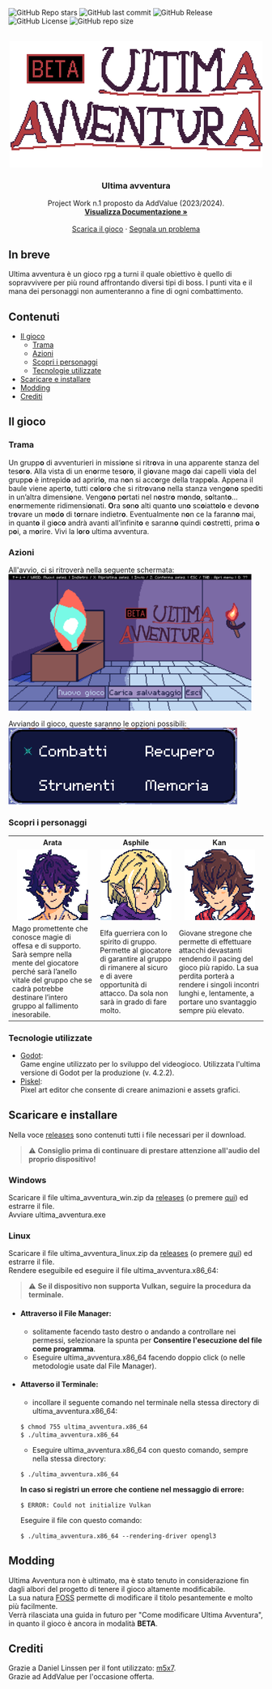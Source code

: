 ![GitHub Repo stars](https://img.shields.io/github/stars/Soe18/ultima_avventura?style=for-the-badge)
![GitHub last commit](https://img.shields.io/github/last-commit/Soe18/ultima_avventura?style=for-the-badge)
![GitHub Release](https://img.shields.io/github/v/release/Soe18/ultima_avventura?style=for-the-badge)
![GitHub License](https://img.shields.io/github/license/Soe18/ultima_avventura?style=for-the-badge)
![GitHub repo size](https://img.shields.io/github/repo-size/Soe18/ultima_avventura?style=for-the-badge)

<br />
<div align="center">
  <a href="https://github.com/Soe18/CuddlyCat_Inc">
	<img src="images/logo_2x.png" alt="Ultima Avventura">
  </a>

  <h3 align="center"> Ultima avventura </h3>

  <p align="center">
	Project Work n.1 proposto da AddValue (2023/2024).
	<br />
	<a href="https://docs.google.com/document/d/1eLS9_0iRqGVQaYs2AbrhKNqSjsCHx-kBfcf0UvqqUeU/edit?usp=drive_link"><strong>Visualizza Documentazione »</strong></a>
	<br />
	<br />
	<a href="https://github.com/Soe18/ultima_avventura/releases">Scarica il gioco</a>
	·
	<a href="https://github.com/soe18/ultima_avventura/issues">Segnala un problema</a>
  </p>
</div>

## In breve
Ultima avventura è un gioco rpg a turni il quale obiettivo è quello di sopravvivere per più round affrontando diversi tipi di boss. I punti vita e il mana dei personaggi non aumenteranno a fine di ogni combattimento.

<!-- Metti table of contents -->
## Contenuti
- [Il gioco](#il-gioco)
	+ [Trama](#trama)
	+ [Azioni](#azioni)
	+ [Scopri i personaggi](#scopri-i-personaggi)
	+ [Tecnologie utilizzate](#tecnologie-utilizzate)
- [Scaricare e installare](#scaricare-e-installare)
- [Modding](#modding)
- [Crediti](#crediti)

## Il gioco
### Trama
Un grupp**o** di avventurieri in missi**o**ne si ritr**o**va in una apparente stanza del tes**o**r**o**. Alla vista di un en**o**rme tes**o**r**o**, il gi**o**vane mag**o** dai capelli vi**o**la del grupp**o** è intrepid**o** ad aprirl**o**, ma n**o**n si acc**o**rge della trapp**o**la. Appena il baule viene apert**o**, tutti c**o**l**o**r**o** che si ritr**o**van**o** nella stanza veng**o**n**o** spediti in un’altra dimensi**o**ne. Veng**o**n**o** p**o**rtati nel n**o**str**o** m**o**nd**o**, s**o**ltant**o**… en**o**rmemente ridimensi**o**nati. **O**ra s**o**n**o** alti quant**o** un**o** sc**o**iatt**o**l**o** e dev**o**n**o** tr**o**vare un m**o**d**o** di t**o**rnare indietr**o**. Eventualmente n**o**n ce la farann**o** mai, in quant**o** il gi**o**c**o** andrà avanti all’infinit**o** e sarann**o** quindi c**o**stretti, prima **o** p**o**i, a m**o**rire. Vivi la l**o**r**o** ultima avventura.

### Azioni
All'avvio, ci si ritroverà nella seguente schermata:<br>
<img src="images/main_menu.png" width="480px">

Avviando il gioco, queste saranno le opzioni possibili:<br>
<img src="images/actions.png" width="452px">

### Scopri i personaggi
<table>
  <tr>
	<th>Arata</th>
	<th>Asphile</th>
	<th>Kan</th>
  </tr>
  <tr>
	<td>
  	<div align="center">
    	<img src="images/arata_2x.png">
  	</div>
	</td>
	<td>
  	<div align="center">
    	<img src="images/asphile_2x.png">
  	</div></td>
	<td>
  	<div align="center">
    	<img src="images/kan_2x.png">
  	</div>
	</td>
  </tr>
  <tr>
	<td>Mago promettente che conosce magie di offesa e di supporto. Sarà sempre nella mente del giocatore perché sarà l’anello vitale del gruppo che se cadrà potrebbe destinare l’intero gruppo al fallimento inesorabile.</td>
	<td>Elfa guerriera con lo spirito di gruppo. Permette al giocatore di garantire al gruppo di rimanere al sicuro e di avere opportunità di attacco. Da sola non sarà in grado di fare molto.</td>
	<td>Giovane stregone che permette di effettuare attacchi devastanti rendendo il pacing del gioco più rapido. La sua perdita porterà a rendere i singoli incontri lunghi e, lentamente, a portare uno svantaggio sempre più elevato.</td>
  </tr>
</table>

### Tecnologie utilizzate
* [Godot](https://godotengine.org/): <br>
Game engine utilizzato per lo sviluppo del videogioco. Utilizzata l'ultima versione di Godot per la produzione (v. 4.2.2).
* [Piskel](https://www.piskelapp.com/): <br>
Pixel art editor che consente di creare animazioni e assets grafici.

## Scaricare e installare
Nella voce [releases](https://github.com/Soe18/ultima_avventura/releases) sono contenuti tutti i file necessari per il download.

> :warning: **Consiglio prima di continuare di prestare attenzione all'audio del proprio dispositivo!**

### Windows
Scaricare il file ultima_avventura_win.zip da [releases](https://github.com/Soe18/ultima_avventura/releases) (o premere [qui](https://github.com/Soe18/ultima_avventura/releases/download/v0.9.0/ultima_avventura_win.zip)) ed estrarre il file.<br>
Avviare ultima_avventura.exe

### Linux
Scaricare il file ultima_avventura_linux.zip da [releases](https://github.com/Soe18/ultima_avventura/releases) (o premere [qui](https://github.com/Soe18/ultima_avventura/releases/download/v0.9.0/ultima_avventura_linux.zip)) ed estrarre il file.<br>
Rendere eseguibile ed eseguire il file ultima_avventura.x86_64:

> :warning: **Se il dispositivo non supporta Vulkan, seguire la procedura da terminale.**

- #### Attraverso il File Manager:<br>
  + solitamente facendo tasto destro o andando a controllare nei permessi, selezionare la spunta per **Consentire l'esecuzione del file come programma**.
  + Eseguire ultima_avventura.x86_64 facendo doppio click (o nelle metodologie usate dal File Manager).
- #### Attaverso il Terminale:
  + incollare il seguente comando nel terminale nella stessa directory di ultima_avventura.x86_64:
  ```console
  $ chmod 755 ultima_avventura.x86_64
  $ ./ultima_avventura.x86_64
  ```
  + Eseguire ultima_avventura.x86_64 con questo comando, sempre nella stessa directory:
  ```console
  $ ./ultima_avventura.x86_64
  ```
  **In caso si registri un errore che contiene nel messaggio di errore:**
  ```console
  $ ERROR: Could not initialize Vulkan
  ```
  Eseguire il file con questo comando:
  ```console
  $ ./ultima_avventura.x86_64 --rendering-driver opengl3
  ```

## Modding
Ultima Avventura non è ultimato, ma è stato tenuto in considerazione fin dagli albori del progetto di tenere il gioco altamente modificabile.<br>
La sua natura [FOSS](https://it.wikipedia.org/wiki/Free_and_Open_Source_Software) permette di modificare il titolo pesantemente e molto più facilmente.<br>
Verrà rilasciata una guida in futuro per "Come modificare Ultima Avventura", in quanto il gioco è ancora in modalità **BETA**.

## Crediti
Grazie a Daniel Linssen per il font utilizzato: [m5x7](https://managore.itch.io/m5x7).<br>
Grazie ad AddValue per l'occasione offerta.
